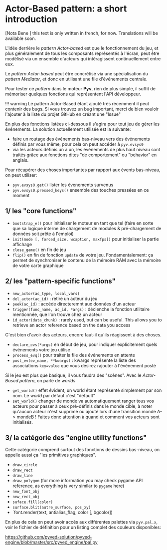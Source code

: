 
# Actor-Based pattern: a short introduction


\[Nota Bene \] this text is only written in french, for now.
Translations will be available soon.

L'idée derrière le *pattern Actor-based* est que le fonctionnement du jeu,
et plus généralement de tous les composants représentés à l'écran, peut être modélisé
via un ensemble d'acteurs qui intéragissent continuellement entre eux.
 
Le *pattern Actor-based* peut être concrétisé via une spécialisation du *pattern Mediator*,
et donc en utilisant une file d'événements centrale.


Pour tester ce *pattern* dans le moteur **Pyv**, rien de plus simple,
il suffit de mémoriser quelques fonctions qui représentent l'API développeur.

!!! warning
    Le pattern Actor-Based étant ajouté très récemment il peut contenir des bugs. Si vous trouvez
	un bug important, merci de bien vouloir l'ajouter à la liste du projet GitHub en créant une "Issue"


En plus des fonctions listées ci-dessous il s'agira pour tout jeu de gérer les événements.
La solution actuellement utilisée est la suivante:

- faire un routage des événements bas-niveau vers des événements définis par vous même,
pour cela on peut accéder à `pyv.evsys0`
- via les acteurs définis un à un, les événements de plus haut niveau sont traités grâce aux fonctions dites
"de comportement" ou "behavior" en anglais.

Pour récupérer des choses importantes par rapport aux évents bas-niveau, on peut utiliser:
- `pyv.evsys0.get()` lister les évenements survenus
- `pyv.evsys0.pressed_keys()` ensemble des touches pressées en ce moment


## 1/ les "core functions"

- `bootstrap_e()` pour initialiser le moteur en tant que tel (faire en sorte que sa logique interne de chargement de modules & pré-chargement de données soit prête à l'emploi)
- `init(mode [, forced_size, wcaption, maxfps])` pour initialiser la partie affichage
- `close_game()` en fin de jeu
- `flip()` en fin de fonction `update` de votre jeu. Fondamentalement: ça permet de synchroniser le contenu de la mémoire RAM avec la mémoire de votre carte graphique


## 2/ les "pattern-specific functions"

- `new_actor(ac_type, local_vars)`
- `del_actor(ac_id)` : retire un acteur du jeu
- `peek(ac_id)` : accède directeremnt aux données d'un acteur
- `trigger(func_name, ac_id, *args)` : déclenche la fonction utilitaire mentionnée, que l'on trouve chez un acteur
- `id_actor(data_chunk)` : rarely used, but can be useful. This allows you to retrieve an actor reference based on the data you access

C'est bien d'avoir des acteurs, encore faut-il qu'ils réagissent à des choses.

- `declare_evs(*args)` en début de jeu, pour indiquer explicitement quels événements votre jeu utilise
- `process_evq()` pour traiter la file des événements en attente
- `post_ev(ev_name, **kwargs)` : kwargs représente la liste des associations `key=value` que vous désirez rajouter à l'événement posté

Si le jeu est plus que basique, il vous faudra des "scènes". Avec le *Actor-Based pattern*, on parle de *worlds*

- `get_world()` effet évident, un world étant représenté simplement par son nom. Le *world* par défaut c'est "default"
- `set_world()` changer de monde va automatiquement ranger tous vos acteurs pour passer à ceux pré-définis dans le monde cible,
à noter qu'aucun acteur n'est supprimé ou ajouté lors d'une transition monde A-> mondeB !
Faites donc attention à quand et comment vos acteurs sont initialisés.

## 3/ la catégorie des "engine utility functions"

Cette catégorie comprend surtout des fonctions de dessins bas-niveau,
on appelle aussi ça "les primitives graphiques".

- `draw_circle`
- `draw_rect`
- `draw_line`
- `draw_polygon` (for more information you may check pygame API reference, as everything is very similar to `pygame` here)
- `new_font_obj`
- `new_rect_obj`
- `suface.fill(color)`
- `surface.blit(autre_surface, pos_xy)`
- `font.render(text, antialias_flag, color [, bgcolor])

En plus de cela on peut avoir accès aux différentes palettes via `pyv.pal.x`,
voir le fichier de définition pour un listing complet des couleurs disponibles:

<https://github.com/pyved-solution/pyved-engine/blob/master/src/pyved_engine/pal.py>
